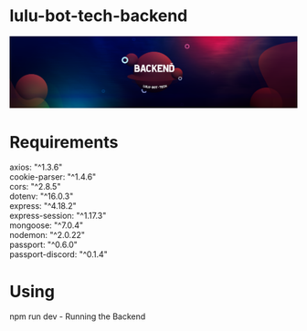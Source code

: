 # lulu-bot-tech-backend

![alt text](https://github.com/edisondorado/lulu-bot-tech-backend/blob/main/texz.png?raw=true)

# Requirements
axios: "^1.3.6"<br>
cookie-parser: "^1.4.6"<br>
cors: "^2.8.5"<br>
dotenv: "^16.0.3"<br>
express: "^4.18.2"<br>
express-session: "^1.17.3"<br>
mongoose: "^7.0.4"<br>
nodemon: "^2.0.22"<br>
passport: "^0.6.0"<br>
passport-discord: "^0.1.4"

# Using

npm run dev - Running the Backend
